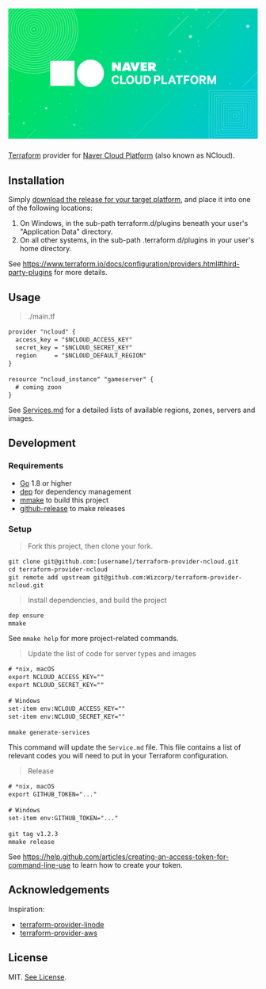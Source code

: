 # ![Terraform provider for NCloud](./logo.jpg)

[Terraform](https://www.terraform.io/) provider for
[Naver Cloud Platform](https://www.ncloud.com/) (also known as NCloud).

## Installation

Simply [download the release for your target platform](./releases), and
place it into one of the following locations:

  1. On Windows, in the sub-path terraform.d/plugins beneath your 
     user's "Application Data" directory.
  2. On all other systems, in the sub-path .terraform.d/plugins in your
     user's home directory.

See https://www.terraform.io/docs/configuration/providers.html#third-party-plugins for more details.

## Usage

> ./main.tf

```hcl
provider "ncloud" {
  access_key = "$NCLOUD_ACCESS_KEY"
  secret_key = "$NCLOUD_SECRET_KEY"
  region     = "$NCLOUD_DEFAULT_REGION"
}

resource "ncloud_instance" "gameserver" {
  # coming zoon 
}
```

See [Services.md](./Services.md) for a detailed lists of available
regions, zones, servers and images.

## Development

### Requirements

- [Go](https://golang.org/) 1.8 or higher
- [dep](https://github.com/golang/dep) for dependency management
- [mmake](https://github.com/tj/mmake) to build this project
- [github-release](https://github.com/aktau/github-release) to make releases

### Setup

> Fork this project, then clone your fork.

```shell
git clone git@github.com:[username]/terraform-provider-ncloud.git
cd terraform-provider-ncloud
git remote add upstream git@github.com:Wizcorp/terraform-provider-ncloud.git
```

> Install dependencies, and build the project

```shell
dep ensure
mmake
```

See `mmake help` for more project-related commands.

> Update the list of code for server types and images

```shell
# *nix, macOS
export NCLOUD_ACCESS_KEY=""
export NCLOUD_SECRET_KEY=""

# Windows
set-item env:NCLOUD_ACCESS_KEY=""
set-item env:NCLOUD_SECRET_KEY=""

mmake generate-services
```

This command will update the `Service.md` file. This file contains a list
of relevant codes you will need to put in your Terraform configuration.

> Release

```shell
# *nix, macOS
export GITHUB_TOKEN="..."

# Windows
set-item env:GITHUB_TOKEN="..."

git tag v1.2.3
mmake release
```

See https://help.github.com/articles/creating-an-access-token-for-command-line-use to learn
how to create your token.

## Acknowledgements

Inspiration:

- [terraform-provider-linode](https://github.com/btobolaski/terraform-provider-linode)
- [terraform-provider-aws](https://github.com/terraform-providers/terraform-provider-aws)

## License

MIT. [See License](./License.md).